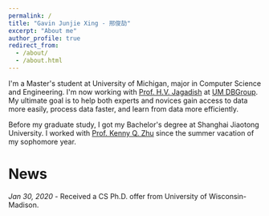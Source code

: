 ```yaml
---
permalink: /
title: "Gavin Junjie Xing - 邢俊劼"
excerpt: "About me"
author_profile: true
redirect_from: 
  - /about/
  - /about.html
---
```


I'm a Master's student at University of Michigan, major in Computer Science and Engineering. I'm now working with [Prof. H.V. Jagadish](https://web.eecs.umich.edu/~jag/) at [UM DBGroup](http://dbgroup.eecs.umich.edu). My ultimate goal is to help both experts and novices gain access to data more easily, process data faster, and learn from data more efficiently.

Before my graduate study, I got my Bachelor's degree at Shanghai Jiaotong University. I worked with [Prof. Kenny Q. Zhu](http://www.cs.sjtu.edu.cn/~kzhu/) since the summer vacation of my sophomore year.


News
====
<i>Jan 30, 2020</i> - Received a CS Ph.D. offer from University of Wisconsin-Madison.